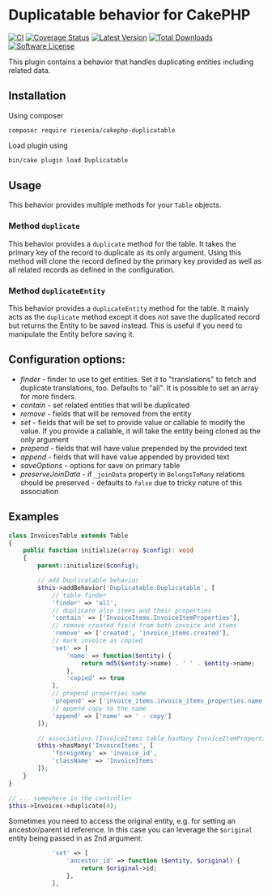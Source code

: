 # Duplicatable behavior for CakePHP

[![CI](https://github.com/riesenia/cakephp-duplicatable/actions/workflows/ci.yml/badge.svg?branch=master)](https://github.com/riesenia/cakephp-duplicatable/actions/workflows/ci.yml)
[![Coverage Status](https://img.shields.io/codecov/c/github/riesenia/cakephp-duplicatable.svg?style=flat-square)](https://codecov.io/github/riesenia/cakephp-duplicatable)
[![Latest Version](https://img.shields.io/packagist/v/riesenia/cakephp-duplicatable.svg?style=flat-square)](https://packagist.org/packages/riesenia/cakephp-duplicatable)
[![Total Downloads](https://img.shields.io/packagist/dt/riesenia/cakephp-duplicatable.svg?style=flat-square)](https://packagist.org/packages/riesenia/cakephp-duplicatable)
[![Software License](https://img.shields.io/badge/license-MIT-brightgreen.svg?style=flat-square)](LICENSE)

This plugin contains a behavior that handles duplicating entities including related data.

## Installation

Using composer

```
composer require riesenia/cakephp-duplicatable
```

Load plugin using

```sh
bin/cake plugin load Duplicatable
```

## Usage

This behavior provides multiple methods for your `Table` objects.

### Method `duplicate`

This behavior provides a `duplicate` method for the table. It takes the primary key of the record to duplicate as its only argument.
Using this method will clone the record defined by the primary key provided as well as all related records as defined in the configuration.

### Method `duplicateEntity`

This behavior provides a `duplicateEntity` method for the table. It mainly acts as the `duplicate` method except it does not save the duplicated record but returns the Entity to be saved instead. This is useful if you need to manipulate the Entity before saving it.

## Configuration options:

* *finder* - finder to use to get entities. Set it to "translations" to fetch and duplicate translations, too. Defaults to "all". It is possible to set an array for more finders.
* *contain* - set related entities that will be duplicated
* *remove* - fields that will be removed from the entity
* *set* - fields that will be set to provide value or callable to modify the value. If you provide a callable, it will take the entity being cloned as the only argument
* *prepend* - fields that will have value prepended by the provided text
* *append* - fields that will have value appended by provided text
* *saveOptions* - options for save on primary table
* *preserveJoinData* - if `_joinData` property in `BelongsToMany` relations should be preserved - defaults to `false` due to tricky nature of this association

## Examples

```php
class InvoicesTable extends Table
{
    public function initialize(array $config): void
    {
        parent::initialize($config);

        // add Duplicatable behavior
        $this->addBehavior('Duplicatable.Duplicatable', [
            // table finder
            'finder' => 'all',
            // duplicate also items and their properties
            'contain' => ['InvoiceItems.InvoiceItemProperties'],
            // remove created field from both invoice and items
            'remove' => ['created', 'invoice_items.created'],
            // mark invoice as copied
            'set' => [
                'name' => function($entity) {
                    return md5($entity->name) . ' ' . $entity->name;
                },
                'copied' => true
            ],
            // prepend properties name
            'prepend' => ['invoice_items.invoice_items_properties.name' => 'NEW '],
            // append copy to the name
            'append' => ['name' => ' - copy']
        ]);

        // associations (InvoiceItems table hasMany InvoiceItemProperties)
        $this->hasMany('InvoiceItems', [
            'foreignKey' => 'invoice_id',
            'className' => 'InvoiceItems'
        ]);
    }
}

// ... somewhere in the controller
$this->Invoices->duplicate(4);
```

Sometimes you need to access the original entity, e.g. for setting an ancestor/parent id reference.
In this case you can leverage the `$original` entity being passed in as 2nd argument:
```php
            'set' => [
                'ancestor_id' => function ($entity, $original) {
                    return $original->id;
                },
            ],
```
